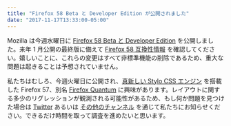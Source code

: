 ```yaml
---
title: "Firefox 58 Beta と Developer Edition が公開されました"
date: "2017-11-17T13:33:00-05:00"
---
```

Mozilla は今週水曜日に [Firefox 58 Beta と Developer Edition](https://www.mozilla.org/firefox/channel/desktop/) を公開しました。来年 1 月公開の最終版に備えて [Firefox 58 互換性情報](https://www.fxsitecompat.com/ja/versions/58/) を確認してください。嬉しいことに、これらの変更はすべて非標準機能の削除であるため、重大な問題は起きることは予想されていません。

私たちはむしろ、今週火曜日に公開され、[真新しい Stylo CSS エンジン](https://www.fxsitecompat.com/ja/docs/2017/firefox-57-introduces-new-css-engine-changes-some-behaviours/) を搭載した Firefox 57、別名 [Firefox Quantum](https://medium.com/mozilla-japan/introducing-firefox-quantum-12cd879d8c6a) に興味があります。レイアウトに関する多少のリグレッションが観測される可能性があるため、もし何か問題を見つけた場合は [Twitter](https://twitter.com/FxSiteCompat) あるいは [その他のチャンネル](https://www.fxsitecompat.com/ja/contribute/) を通じて私たちにお知らせください。できるだけ時間を取って調査を進めたいと思います。
